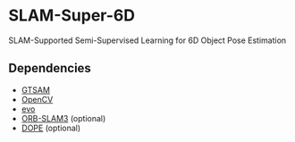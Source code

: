 # SLAM-Super-6D
SLAM-Supported Semi-Supervised Learning for 6D Object Pose Estimation

## Dependencies
- [GTSAM](https://github.com/borglab/gtsam)
- [OpenCV](https://github.com/opencv/opencv)
- [evo](https://github.com/MichaelGrupp/evo)
- [ORB-SLAM3](https://github.com/UZ-SLAMLab/ORB_SLAM3) (optional)
- [DOPE](https://github.com/NVlabs/Deep_Object_Pose) (optional)
